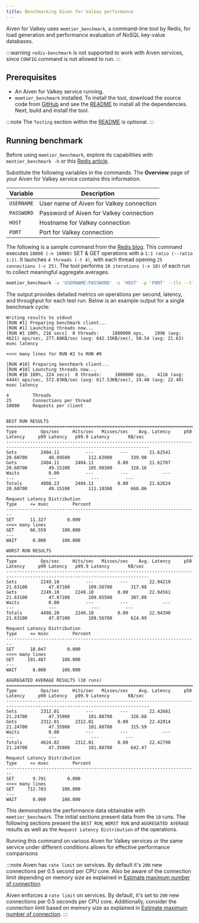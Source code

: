 ```yaml
---
title: Benchmarking Aiven for Valkey performance
---
```


Aiven for Valkey uses `memtier_benchmark`, a command-line tool by Redis, for load generation and performance evaluation of NoSQL key-value databases.

:::warning
`redis-benchmark` is not supported to work with Aiven services, since
`CONFIG` command is not allowed to run.
:::

## Prerequisites

-   An Aiven for Valkey service running.
-   `memtier_benchmark` installed. To install the tool, download the source code from
    [GitHub](https://github.com/RedisLabs/memtier_benchmark) and see the
    [README](https://github.com/RedisLabs/memtier_benchmark/blob/master/README.md)
    to install all the dependencies. Next, build and install the tool.

:::note
The `Testing` section within the
[README](https://github.com/RedisLabs/memtier_benchmark/blob/master/README.md) is optional.
:::

## Running benchmark

Before using `memtier_benchmark`, explore its capabilities with `mentier_benchmark -h` or
this [Redis article](https://redis.com/blog/memtier_benchmark-a-high-throughput-benchmarking-tool-for-redis-memcached/).

Substitute the following variables in the commands. The **Overview** page of
your Aiven for Valkey service contains this information.

|  Variable  |                Description                |
|------------|-------------------------------------------|
| `USERNAME` | User name of Aiven for Valkey connection |
| `PASSWORD` | Password of Aiven for Valkey connection  |
| `HOST`     | Hostname for Valkey connection           |
| `PORT`     | Port for Valkey connection               |

The following is a sample command from the
[Redis blog](https://redis.com/blog/benchmark-shared-vs-dedicated-redis-instances/). This
command executes `10000 (-n 10000)` SET & GET operations with a `1:1 ratio (--ratio 1:1)`.
It launches `4 threads (-t 4)`, with each thread opening `25 connections (-c 25)`. The
tool performs `10 iterations (-x 10)` of each run to collect meaningful aggregate
averages.

```bash
memtier_benchmark -a 'USERNAME:PASSWORD' -s 'HOST' -p 'PORT' --tls --tls-skip-verify -t 4 -n 10000 --ratio 1:1 -c 25 -x 10 -d 100 --key-pattern S:S
```

The output provides detailed metrics on operations per second, latency, and throughput for
each test run. Below is an example output for a single benchmark cycle:

```plaintext
Writing results to stdout
[RUN #1] Preparing benchmark client...
[RUN #1] Launching threads now...
[RUN #1 100%, 216 secs]  0 threads:     1000000 ops,    1996 (avg:    4621) ops/sec, 277.88KB/sec (avg: 642.15KB/sec), 50.54 (avg: 21.63) msec latency

<<<< many lines for RUN #2 to RUN #9

[RUN #10] Preparing benchmark client...
[RUN #10] Launching threads now...
[RUN #10 100%, 224 secs]  0 threads:     1000000 ops,    4116 (avg:    4444) ops/sec, 572.83KB/sec (avg: 617.53KB/sec), 24.40 (avg: 22.49) msec latency

4         Threads
25        Connections per thread
10000     Requests per client


BEST RUN RESULTS
============================================================================================================================
Type         Ops/sec     Hits/sec   Misses/sec    Avg. Latency     p50 Latency     p99 Latency   p99.9 Latency       KB/sec
----------------------------------------------------------------------------------------------------------------------------
Sets         2404.11          ---          ---        21.62541        20.60700        48.89500       112.63900       339.90
Gets         2404.11      2404.11         0.00        21.62707        20.60700        49.15100       105.98300       328.16
Waits           0.00          ---          ---             ---             ---             ---             ---          ---
Totals       4808.23      2404.11         0.00        21.62624        20.60700        49.15100       111.10300       668.06

Request Latency Distribution
Type     <= msec         Percent
------------------------------------------------------------------------
SET      11.327        0.000
<<<< many lines
GET      66.559      100.000
---
WAIT      0.000      100.000

WORST RUN RESULTS
============================================================================================================================
Type         Ops/sec     Hits/sec   Misses/sec    Avg. Latency     p50 Latency     p99 Latency   p99.9 Latency       KB/sec
----------------------------------------------------------------------------------------------------------------------------
Sets         2249.10          ---          ---        22.94219        21.63100        47.87100       109.56700       317.98
Gets         2249.10      2249.10         0.00        22.94561        21.63100        47.87100       109.05500       307.00
Waits           0.00          ---          ---             ---             ---             ---             ---          ---
Totals       4498.20      2249.10         0.00        22.94390        21.63100        47.87100       109.56700       624.99

Request Latency Distribution
Type     <= msec         Percent
------------------------------------------------------------------------
SET      10.047        0.000
<<<< many lines
GET     191.487      100.000
---
WAIT      0.000      100.000

AGGREGATED AVERAGE RESULTS (10 runs)
============================================================================================================================
Type         Ops/sec     Hits/sec   Misses/sec    Avg. Latency     p50 Latency     p99 Latency   p99.9 Latency       KB/sec
----------------------------------------------------------------------------------------------------------------------------
Sets         2312.01          ---          ---        22.42681        21.24700        47.35900       101.88700       326.88
Gets         2312.01      2312.01         0.00        22.42914        21.24700        47.35900       101.88700       315.59
Waits           0.00          ---          ---             ---             ---             ---             ---          ---
Totals       4624.02      2312.01         0.00        22.42798        21.24700        47.35900       101.88700       642.47

Request Latency Distribution
Type     <= msec         Percent
------------------------------------------------------------------------
SET       9.791        0.000
<<<< many lines
GET     712.703      100.000
---
WAIT      0.000      100.000
```

This demonstrates the performance data obtainable with `memtier_benchmark`. The initial
sections present data from the  `10` runs. The following sections present the `BEST RUN`,
`WORST RUN` and `AGGREGATED AVERAGE` results as well as the
`Request Latency Distribution` of the operations.

Running this command on various Aiven for Valkey services or the same service under
different conditions allows for effective performance comparisons

:::note
Aiven has `rate limit` on services. By default it's `200` new
connections per 0.5 second per CPU core. Also be aware of the connection
limit depending on memory size as explained in
[Estimate maximum number of connection](/docs/products/valkey/howto/estimate-max-number-of-connections).

Aiven enforces a `rate limit` on services. By default, it's set to `200` new connections
per 0.5 seconds per CPU core. Additionally, consider the connection limit based on memory
size as explained in [Estimate maximum number of connection](/docs/products/valkey/howto/estimate-max-number-of-connections).
:::
